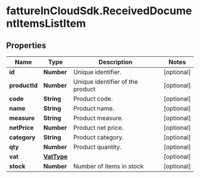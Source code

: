 # fattureInCloudSdk.ReceivedDocumentItemsListItem

## Properties

Name | Type | Description | Notes
------------ | ------------- | ------------- | -------------
**id** | **Number** | Unique identifier. | [optional] 
**productId** | **Number** | Unique identifier of the product | [optional] 
**code** | **String** | Product code. | [optional] 
**name** | **String** | Product name. | [optional] 
**measure** | **String** | Product measure. | [optional] 
**netPrice** | **Number** | Product net price. | [optional] 
**category** | **String** | Product category. | [optional] 
**qty** | **Number** | Product quantity. | [optional] 
**vat** | [**VatType**](VatType.md) |  | [optional] 
**stock** | **Number** | Number of items in stock | [optional] 


